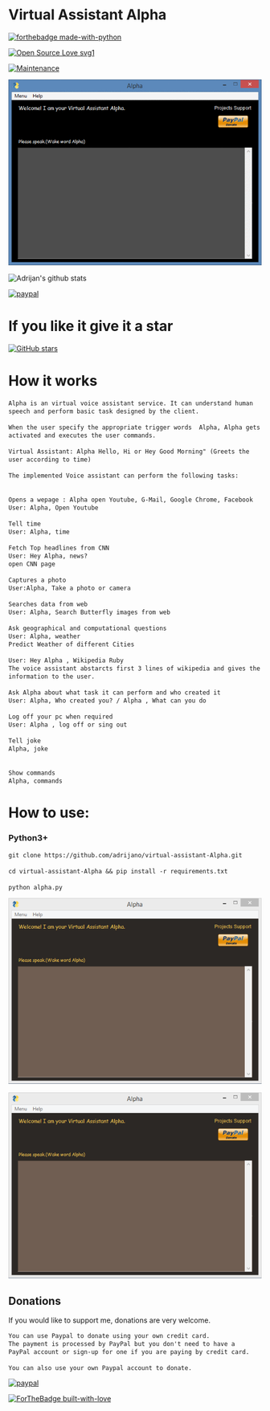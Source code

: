 # Virtual Assistant Alpha

[![forthebadge made-with-python](http://ForTheBadge.com/images/badges/made-with-python.svg)](https://www.python.org/)

[![Open Source Love svg1](https://badges.frapsoft.com/os/v1/open-source.svg?v=103)](https://github.com/adrijano/virtual-assistant-Alpha/)

[![Maintenance](https://img.shields.io/badge/Maintained%3F-yes-green.svg)](https://github.com/adrijano/virtual-assistant-Alpha/graphs/commit-activity)

![Alpha](alpha.gif)

![Adrijan's github stats](https://github-readme-stats.vercel.app/api?username=adrijano&show_icons=true)

[![paypal](https://www.paypalobjects.com/en_US/i/btn/btn_donateCC_LG.gif)](https://www.paypal.com/donate/?cmd=_s-xclick&hosted_button_id=PFB6A6HLAQHC2&source=url)

# If you like it give it a star

[![GitHub stars](https://img.shields.io/github/stars/adrijano/crypto-watcher.svg?style=social&label=Star&maxAge=2592000)](https://github.com/adrijano/virtual-assistant-Alpha)

# How it works

```
Alpha is an virtual voice assistant service. It can understand human speech and perform basic task designed by the client.

When the user specify the appropriate trigger words  Alpha, Alpha gets activated and executes the user commands.

Virtual Assistant: Alpha Hello, Hi or Hey Good Morning" (Greets the user according to time)

The implemented Voice assistant can perform the following tasks:


Opens a wepage : Alpha open Youtube, G-Mail, Google Chrome, Facebook
User: Alpha, Open Youtube

Tell time
User: Alpha, time

Fetch Top headlines from CNN
User: Hey Alpha, news?
open CNN page

Captures a photo
User:Alpha, Take a photo or camera

Searches data from web
User: Alpha, Search Butterfly images from web

Ask geographical and computational questions
User: Alpha, weather
Predict Weather of different Cities

User: Hey Alpha , Wikipedia Ruby
The voice assistant abstarcts first 3 lines of wikipedia and gives the information to the user.

Ask Alpha about what task it can perform and who created it
User: Alpha, Who created you? / Alpha , What can you do

Log off your pc when required
User: Alpha , log off or sing out

Tell joke
Alpha, joke


Show commands
Alpha, commands
```


# How to use:

### Python3+
```
git clone https://github.com/adrijano/virtual-assistant-Alpha.git

cd virtual-assistant-Alpha && pip install -r requirements.txt

python alpha.py
```
![Alpha](Capture.PNG)

![Alpha](Capture.PNG)

## Donations
If you would like to support me, donations are very welcome.

```
You can use Paypal to donate using your own credit card. 
The payment is processed by PayPal but you don't need to have a
PayPal account or sign-up for one if you are paying by credit card.

You can also use your own Paypal account to donate.
```
[![paypal](https://www.paypalobjects.com/en_US/i/btn/btn_donateCC_LG.gif)](https://www.paypal.com/donate/?cmd=_s-xclick&hosted_button_id=PFB6A6HLAQHC2&source=url)

[![ForTheBadge built-with-love](http://ForTheBadge.com/images/badges/built-with-love.svg)](https://github.com/adrijano/virtual-assistant-Alpha/)

